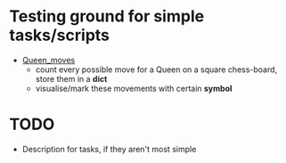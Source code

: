 # Testing ground for simple tasks/scripts

- [Queen_moves](https://github.com/Massprod/TestingGround/blob/master/queen_free_moves/queen_counter.py)
  - count every possible move for a Queen on a square chess-board, store them in a **dict**
  - visualise/mark these movements with certain **symbol**

# TODO
- Description for tasks, if they aren't most simple